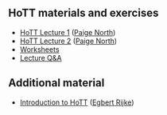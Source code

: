 ## HoTT materials and exercises

 * [HoTT Lecture 1](HoTTEST_Lecture_1.pdf) ([Paige North](https://paigenorth.github.io/))
 * [HoTT Lecture 2](HoTTEST_Lecture_2.pdf) ([Paige North](https://paigenorth.github.io/))
 * [Worksheets](Worksheets/)
 * [Lecture Q&A](Q-and-A/)

## Additional material

 * [Introduction to HoTT](hott-intro.pdf) ([Egbert Rijke](https://github.com/EgbertRijke))
